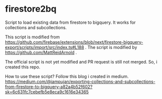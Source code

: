# firestore2bq
Script to load existing data from firestore to bigquery. It works for collections and subcollections. 

This script is modified from https://github.com/firebase/extensions/blob/next/firestore-bigquery-export/scripts/import/src/index.ts#L188 .
The script is modified by https://github.com/MattReidArnold . 

The official script is not yet modified and PR request is still not merged. So, i created this repo.

How to use these script?
Follow this blog i created in medium. 
https://medium.com/@iampujan/exporting-collections-and-subcollections-from-firestore-to-bigquery-a82a4b52f602?sk=6c631fc7cebefb5e8eca9c1616e34365
